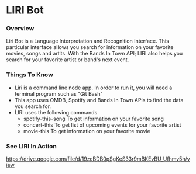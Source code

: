 # LIRI Bot

### Overview

Liri Bot is a  Language Interpretation and Recognition Interface.  This particular interface allows you search for information on your favorite movies, songs and artits. With the Bands In Town API; LIRI also helps you search for your favorite artist or band's next event. 

### Things To Know

* Liri is a command line node app. In order to run it, you will need a terminal program such as "Git Bash"
* This app uses OMDB, Spotify and Bands In Town APIs to find the data you search for.
* LIRI uses the following commands
    * spotify-this-song   To get information on your favorite song
    * concert-this  To get list of upcoming events for your favorite artist
    * movie-this To get information on your favorite movie


### See LIRI In Action

https://drive.google.com/file/d/19zeBDB0pSgKeS33r9mBKEvBU_Ufhmv5h/view


